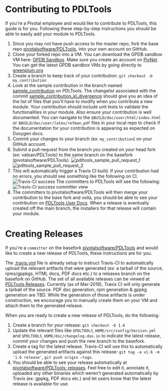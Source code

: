 Contributing to PDLTools
=========================
If you're a Pivotal employee and would like to contribute to PDLTools, this guide is for you. Following these step-by-step instructions you should be able to easily add your module to PDLTools.

1. Since you may not have push access to the master repo, fork the base repo [pivotalsoftware/PDLTools](https://github.com/pivotalsoftware/PDLTools), into your own account on GitHub.
2. Clone your forked repo into a VM. You can download the GPDB sandbox VM here: [GPDB Sandbox](https://network.pivotal.io/products/pivotal-gpdb#/releases/567/file_groups/337). Make sure you create an account on [PivNet](http://network.pivotal.io). You can get the latest GPDB sandbox VMs by going directly to [greenplum.org](http://greenplum.org)
3. Create a branch to keep track of your contribution: `git checkout -b my_contribution`
4. Look at the sample contribution in the branch named [sample_contribution](https://github.com/pivotalsoftware/PDLTools/tree/sample_contribution) on PDLTools. The changelist associated with the commit [sample_contribution_kl_divergence](https://github.com/pivotalsoftware/PDLTools/commit/9a0980a1b2b64a1a04c7ecfa76b233273779d191) should give you an idea of the list of files that you'll have to modify when you contribute a new module. Your contribution should include unit tests to validate the functionalities in your module. Also ensure your contribution is well documented. You can navigate to the `$BUILD/doc/user/html/index.html` or `$BUILD/doc/user/latex/refman.pdf` files in your local repo to check if the documentation for your contribution is appearing as expected on Doxygen docs.
5. Commit your changes to your branch (ex: `my_contribution`) on your GitHub account.
6. Submit a pull-request from the branch you created on your head fork (ex: vatsan/PDLTools) to the same branch on the basefork (pivotalsoftware/PDLTools).
![pdltools_sample_pull_request_1](https://github.com/pivotalsoftware/PDLTools/blob/master/doc/imgs/pdltools_sample_pull_request_1.png)
![pdltools_sample_pull_request_2](https://github.com/pivotalsoftware/PDLTools/blob/master/doc/imgs/pdltools_sample_pull_request_2.png)
7. This will automatically trigger a Travis CI build. If your contribution had no errors, you should see something like the following on CI.
![Travis-CI success](https://github.com/pivotalsoftware/PDLTools/blob/master/doc/imgs/pdltools_sample_travis.png)
The committers to PDLTools will see the following:
![Travis-CI success committer view](https://github.com/pivotalsoftware/PDLTools/blob/master/doc/imgs/pdltools_pull_request_travis_success.png)
8. The committers to pivotalsoftware/PDLTools will then merge your contribution to the base fork and voila, you should be able to see your contribution on [PDLTools User Docs](http://pivotalsoftware.github.io/PDLTools/). When a release is eventually created off the main branch, the installers for that release will contain your module.
 
Creating Releases
=================
If you're a `committer` on the basefork [pivotalsoftware/PDLTools](https://github.com/pivotalsoftware/PDLTools) and would like to create a new release of PDLTools, these instructions are for you.

The [.travis.yml](https://github.com/pivotalsoftware/PDLTools/blob/master/.travis.yml) file is already setup to instruct Travis-CI to automatically upload the relevant artifacts that were generated (ex: a tarball of the source, rpms/gppkgs, HTML docs, PDF docs etc.) to a releases branch on the basefork on GitHub. The set of all available releases can be viewed at [PDLTools Releases](https://github.com/pivotalsoftware/PDLTools/releases). Currently (as of Mar-2016), Travis CI will only generate a tarball of the source. PDF doc generation, rpm generation & gppkg generation are TBD. While the generation of those artifacts is under construction, we encourage you to manually create them on your VM and attach them to the generated release.

When you are ready to create a new release of PDLTools, do the following:

1. Create a branch for your release: `git checkout -b 1.6`
2. Update the relevant files like `$PDLTOOLS_HOME/src/config/Version.yml` and `$PDLTOOLS_HOME/doc/changelog.dox.in` to indicate the latest release, commit your changes and push the new branch to the basefork.
3. Create a tag for the latest release. Travis-CI will use this to automatically upload the generated artifacts against this release: `git tag -a v1.6 -m '1.6 release'`, `git push origin —tags`.
4. You should be able to see your release automatically at [pivotalsoftware/PDLTools: releases](https://github.com/pivotalsoftware/PDLTools/releases). Feel free to edit it, annotate it, uploaded any other binaries which weren't generated automatically by Travis (ex: gppkg, PDF docs etc.) and let users know that the latest release is available for use.
